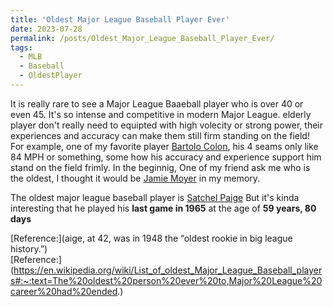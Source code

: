 ```yaml
---
title: 'Oldest Major League Baseball Player Ever'
date: 2023-07-28
permalink: /posts/Oldest_Major_League_Baseball_Player_Ever/
tags:
  - MLB
  - Baseball
  - OldestPlayer
---
```


It is really rare to see a Major League Baaeball player who is over 40 or even 45. It's so intense and competitive in modern Major League.
elderly player don't really need to equipted with high volecity or strong power, their experiences and accuracy can make them still firm standing on the field! For example, one of my favorite player [Bartolo Colon](https://www.baseball-reference.com/players/c/colonba01.shtml), his 4 seams only like 84 MPH or something, some how his accuracy and experience support him stand on the field frimly.
In the beginnig, One of my friend ask me who is the oldest, I thought it would be [Jamie Moyer](https://www.baseball-reference.com/players/m/moyerja01.shtml) in my memory.


The oldest major league baseball player is [Satchel Paige](https://www.baseball-reference.com/players/p/paigesa01.shtml)
But it's kinda interesting that he played his **last game in 1965** at the age of **59 years, 80 days**

[Reference:](aige, at 42, was in 1948 the “oldest rookie in big league history.”) \
[Reference:] (https://en.wikipedia.org/wiki/List_of_oldest_Major_League_Baseball_players#:~:text=The%20oldest%20person%20ever%20to,Major%20League%20career%20had%20ended.)